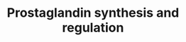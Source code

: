 ---
annotations:
- type: Pathway Ontology
  value: prostaglandin metabolic pathway
authors:
- Nsalomonis
- MaintBot
- Ddigles
- L Dupuis
- Eweitz
description: ''
last-edited: 2021-05-16
organisms:
- Rattus norvegicus
redirect_from:
- /index.php/Pathway:WP303
- /instance/WP303
schema-jsonld:
- '@context': https://schema.org/
  '@id': https://wikipathways.github.io/pathways/WP303.html
  '@type': Dataset
  creator:
    '@type': Organization
    name: WikiPathways
  description: ''
  keywords:
  - Hsd11b1
  - Anxa2
  - Calcium
  - Tbxas1
  - Ptgfr
  - Progesterone
  - TXA2
  - PGE2
  - PGF2a
  - Ednra
  - Prostaglandin H2
  - PGI2
  - Cortisol
  - Ptgir
  - Anxa5
  - Anxa6
  - Ptger2
  - Ptgs2
  - ANXA8
  - Ptgds
  - Hsd11b2
  - Anxa4
  - PTGDR
  - Anxa1
  - Ednrb
  - Pla2g4a
  - Edn1
  - Ptgis
  - S100a10
  - Hpgd
  - Prl
  - Ptgs1
  - Anxa3
  - Ptger3
  - Cyp11a1
  - Ptger4
  - Ptger1
  - Arachidonic Acid
  - S100a6
  - Scgb1a1
  license: CC0
  name: Prostaglandin synthesis and regulation
seo: CreativeWork
title: Prostaglandin synthesis and regulation
wpid: WP303
---
